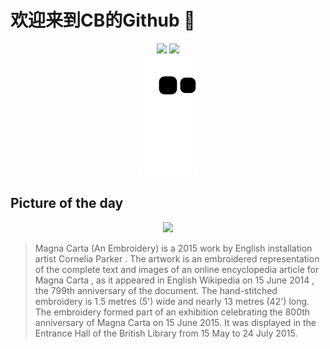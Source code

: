 
# 欢迎来到CB的Github 👋

<div align="center">
  <img height="137px" src="https://github-readme-stats.vercel.app/api?username=SuperCB&show_icons=true&theme=radical" />
  <img height="137px" src="https://github-readme-stats.vercel.app/api/top-langs/?username=SuperCB&hide_title=true&hide_border=true&layout=compact&langs_count=6&text_color=000&icon_color=fff" />
</div>


<div align="center">
    <img src="./contribution-snake/github-contribution-grid-snake.svg" />
</div>



## Picture of the day
<div align="center">
  <img width=400px src="https://upload.wikimedia.org/wikipedia/commons/thumb/2/2d/Entire-embroidery-magna-carta-cornelia-parker_-_edit1.jpg/500px-Entire-embroidery-magna-carta-cornelia-parker_-_edit1.jpg" />
</div>

>Magna Carta (An Embroidery)  is a 2015 work by English installation artist  Cornelia Parker . The artwork is an  embroidered  representation of the complete text and images of an  online encyclopedia  article for  Magna Carta , as it appeared in  English Wikipedia  on  15 June 2014 , the 799th anniversary of the document. The hand-stitched embroidery is 1.5 metres (5') wide and nearly 13 metres (42') long. The embroidery formed part of an exhibition celebrating the 800th anniversary of Magna Carta on 15 June 2015. It was displayed in the Entrance Hall of the British Library from 15 May to 24 July 2015.


